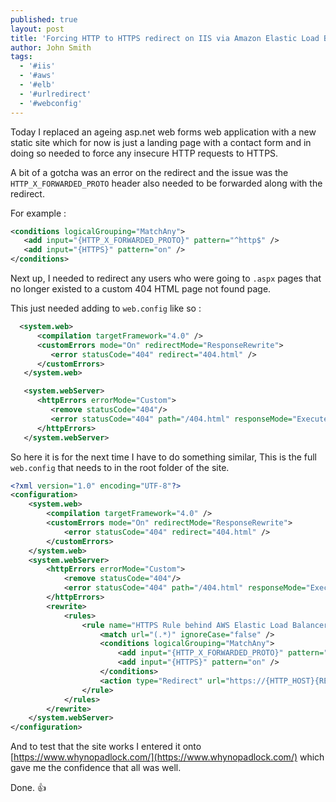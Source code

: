 ```yaml
---
published: true
layout: post
title: 'Forcing HTTP to HTTPS redirect on IIS via Amazon Elastic Load Balancers'
author: John Smith
tags:
  - '#iis'
  - '#aws'
  - '#elb'
  - '#urlredirect'
  - '#webconfig'
---
```


Today I replaced an ageing asp.net web forms web application with a new static site which for now is just a landing page with a contact form and in doing so needed to force any insecure HTTP requests to HTTPS.

A bit of a gotcha was an error on the redirect and the issue was the `HTTP_X_FORWARDED_PROTO` header also needed to be forwarded along with the redirect.

For example :

```xml
<conditions logicalGrouping="MatchAny">
   <add input="{HTTP_X_FORWARDED_PROTO}" pattern="^http$" />
   <add input="{HTTPS}" pattern="on" />
</conditions>
```

Next up, I needed to redirect any users who were going to `.aspx` pages that no longer existed to a custom 404 HTML page not found page.

This just needed adding to `web.config` like so :

```xml
  <system.web>
      <compilation targetFramework="4.0" />
      <customErrors mode="On" redirectMode="ResponseRewrite">
         <error statusCode="404" redirect="404.html" />
      </customErrors>
   </system.web>

   <system.webServer>
      <httpErrors errorMode="Custom">
         <remove statusCode="404"/>
         <error statusCode="404" path="/404.html" responseMode="ExecuteURL"/>
      </httpErrors>
   </system.webServer>

```

So here it is for the next time I have to do something similar, This is the full `web.config` that needs to in the root folder of the site.

```xml
<?xml version="1.0" encoding="UTF-8"?>
<configuration>
    <system.web>
        <compilation targetFramework="4.0" />
        <customErrors mode="On" redirectMode="ResponseRewrite">
            <error statusCode="404" redirect="404.html" />
        </customErrors>
    </system.web>
    <system.webServer>
        <httpErrors errorMode="Custom">
            <remove statusCode="404"/>
            <error statusCode="404" path="/404.html" responseMode="ExecuteURL"/>
        </httpErrors>
        <rewrite>
            <rules>
                <rule name="HTTPS Rule behind AWS Elastic Load Balancer" stopProcessing="true">
                    <match url="(.*)" ignoreCase="false" />
                    <conditions logicalGrouping="MatchAny">
                        <add input="{HTTP_X_FORWARDED_PROTO}" pattern="^http$" />
                        <add input="{HTTPS}" pattern="on" />
                    </conditions>
                    <action type="Redirect" url="https://{HTTP_HOST}{REQUEST_URI}" redirectType="Found" />
                </rule>
            </rules>
        </rewrite>
    </system.webServer>
</configuration>
```

And to test that the site works I entered it onto [https://www.whynopadlock.com/](https://www.whynopadlock.com/) which gave me the confidence that all was well.


Done. 👍
